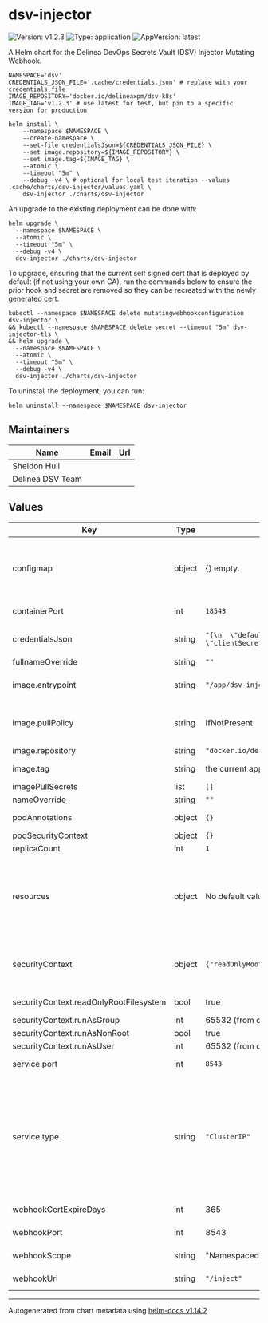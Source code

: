 # dsv-injector

![Version: v1.2.3](https://img.shields.io/badge/Version-v1.2.3-informational?style=flat-square) ![Type: application](https://img.shields.io/badge/Type-application-informational?style=flat-square) ![AppVersion: latest](https://img.shields.io/badge/AppVersion-latest-informational?style=flat-square)

A Helm chart for the Delinea DevOps Secrets Vault (DSV) Injector Mutating Webhook.

```shell
NAMESPACE='dsv'
CREDENTIALS_JSON_FILE='.cache/credentials.json' # replace with your credentials file
IMAGE_REPOSITORY='docker.io/delineaxpm/dsv-k8s'
IMAGE_TAG='v1.2.3' # use latest for test, but pin to a specific version for production

helm install \
    --namespace $NAMESPACE \
    --create-namespace \
    --set-file credentialsJson=${CREDENTIALS_JSON_FILE} \
    --set image.repository=${IMAGE_REPOSITORY} \
    --set image.tag=${IMAGE_TAG} \
    --atomic \
    --timeout "5m" \
    --debug -v4 \ # optional for local test iteration --values .cache/charts/dsv-injector/values.yaml \
    dsv-injector ./charts/dsv-injector
```

An upgrade to the existing deployment can be done with:

```shell
helm upgrade \
  --namespace $NAMESPACE \
  --atomic \
  --timeout "5m" \
  --debug -v4 \
  dsv-injector ./charts/dsv-injector
```

To upgrade, ensuring that the current self signed cert that is deployed by default (if not using your own CA), run the commands below to ensure the prior hook and secret are removed so they can be recreated with the newly generated cert.

```shell
kubectl --namespace $NAMESPACE delete mutatingwebhookconfiguration dsv-injector \
&& kubectl --namespace $NAMESPACE delete secret --timeout "5m" dsv-injector-tls \
&& helm upgrade \
  --namespace $NAMESPACE \
  --atomic \
  --timeout "5m" \
  --debug -v4 \
  dsv-injector ./charts/dsv-injector
```

To uninstall the deployment, you can run:

```shell
helm uninstall --namespace $NAMESPACE dsv-injector
```

## Maintainers

| Name             | Email | Url |
| ---------------- | ----- | --- |
| Sheldon Hull     |       |     |
| Delinea DSV Team |       |     |

## Values

| Key                                    | Type   | Default                                                                                                                                               | Description                                                                                                                                                                                                                                                                                                                                                                                                                                                                                                                                                      |
| -------------------------------------- | ------ | ----------------------------------------------------------------------------------------------------------------------------------------------------- | ---------------------------------------------------------------------------------------------------------------------------------------------------------------------------------------------------------------------------------------------------------------------------------------------------------------------------------------------------------------------------------------------------------------------------------------------------------------------------------------------------------------------------------------------------------------- |
| configmap                              | object | {} empty.                                                                                                                                             | configmap are configuration values for the app to load. All of these are defaulted in the template itself and only need be set if adjusting. Since the user for the container is nonroot, only edit if you know what you are doing. Boolean values should be passed quoted to avoid issues.                                                                                                                                                                                                                                                                      |
| containerPort                          | int    | `18543`                                                                                                                                               | containerPort is the port that the container itself listens on                                                                                                                                                                                                                                                                                                                                                                                                                                                                                                   |
| credentialsJson                        | string | `"{\n  \"default\": {\n    \"credentials\": {\n      \"clientId\": \"\",\n      \"clientSecret\": \"\"\n    },\n    \"tenant\": \"example\"\n  }\n}"` | credentialsJson contains the JSON-formatted credentials file (see README.md) @default - placeholder. _REQUIRED FIELD_                                                                                                                                                                                                                                                                                                                                                                                                                                            |
| fullnameOverride                       | string | `""`                                                                                                                                                  |                                                                                                                                                                                                                                                                                                                                                                                                                                                                                                                                                                  |
| image.entrypoint                       | string | `"/app/dsv-injector"`                                                                                                                                 | Entrypoint is the path to the binary. Since the container image could contain multiple binaries, this makes sure it's correctly mapped to the binary.                                                                                                                                                                                                                                                                                                                                                                                                            |
| image.pullPolicy                       | string | IfNotPresent                                                                                                                                          | pullPolicy is the image pull policy. If running locally built images, you'll want to set to Never to ensure local loaded images are used. Local testing use: `Never`.                                                                                                                                                                                                                                                                                                                                                                                            |
| image.repository                       | string | `"docker.io/delineaxpm/dsv-k8s"`                                                                                                                      |                                                                                                                                                                                                                                                                                                                                                                                                                                                                                                                                                                  |
| image.tag                              | string | the current app version/chart version                                                                                                                 | Overrides the image tag whose default is the chart appVersion. Local Testing: Use `latest`.                                                                                                                                                                                                                                                                                                                                                                                                                                                                      |
| imagePullSecrets                       | list   | `[]`                                                                                                                                                  |                                                                                                                                                                                                                                                                                                                                                                                                                                                                                                                                                                  |
| nameOverride                           | string | `""`                                                                                                                                                  |                                                                                                                                                                                                                                                                                                                                                                                                                                                                                                                                                                  |
| podAnnotations                         | object | `{}`                                                                                                                                                  | podAnnotations @default - Includes `dsv-filter-name` for easier log selector filter.                                                                                                                                                                                                                                                                                                                                                                                                                                                                             |
| podSecurityContext                     | object | `{}`                                                                                                                                                  |                                                                                                                                                                                                                                                                                                                                                                                                                                                                                                                                                                  |
| replicaCount                           | int    | `1`                                                                                                                                                   | replicate count @default - 1                                                                                                                                                                                                                                                                                                                                                                                                                                                                                                                                     |
| resources                              | object | No default values, user must specify to set resource limits.                                                                                          | We usually recommend not to specify default resources and to leave this as a conscious choice for the user. This also increases chances charts run on environments with little resources, such as Minikube. If you do want to specify resources, uncomment the following lines, adjust them as necessary, and remove the curly braces after 'resources:'.                                                                                                                                                                                                        |
| securityContext                        | object | `{"readOnlyRootFilesystem":true,"runAsGroup":65532,"runAsNonRoot":true,"runAsUser":65532}`                                                            | securityContext is the security context for the controller. This uses chainguard static nonroot based image. Reference: https://edu.chainguard.dev/chainguard/chainguard-images/reference/static/overview/                                                                                                                                                                                                                                                                                                                                                       |
| securityContext.readOnlyRootFilesystem | bool   | true                                                                                                                                                  | readOnlyRootFilesystem is the read only root file system flag.                                                                                                                                                                                                                                                                                                                                                                                                                                                                                                   |
| securityContext.runAsGroup             | int    | 65532 (from chainguard static image)                                                                                                                  | runAsGroup is the run as group.                                                                                                                                                                                                                                                                                                                                                                                                                                                                                                                                  |
| securityContext.runAsNonRoot           | bool   | true                                                                                                                                                  | runAsNonRoot is the run as non root flag.                                                                                                                                                                                                                                                                                                                                                                                                                                                                                                                        |
| securityContext.runAsUser              | int    | 65532 (from chainguard static image)                                                                                                                  | runAsUser is the run as user.                                                                                                                                                                                                                                                                                                                                                                                                                                                                                                                                    |
| service.port                           | int    | `8543`                                                                                                                                                | Default port for the injector webhook service. @default -- port 8543                                                                                                                                                                                                                                                                                                                                                                                                                                                                                             |
| service.type                           | string | `"ClusterIP"`                                                                                                                                         | ClusterIP is typical when the webhook is running as a POD However, it can also be hosted externally, which is useful for debugging, by providing the following instead: type: ExternalName externalName: my.fqdn So long as: - my.fqdn hosts an HTTPS endpoint on port {webhookPort} that answers URI {webhookUri} - the certificate must have a Subject Alternative Name for {name}.{namespace}.{svc}, e.g., dsv-injector.dsv.svc - the caBundle must be a base64 string containing a PEM-encoded certificate chain that validates the certifcate caBundle: ... |
| webhookCertExpireDays                  | int    | 365                                                                                                                                                   | webhookCertExpireDays specifies the number of days before the webhook certificate expires                                                                                                                                                                                                                                                                                                                                                                                                                                                                        |
| webhookPort                            | int    | 8543                                                                                                                                                  | webhookPort is the port that the webhook endpoint is listening on                                                                                                                                                                                                                                                                                                                                                                                                                                                                                                |
| webhookScope                           | string | "Namespaced"                                                                                                                                          | webhookScope specifies which resources are in scope, "Cluster", "Namespaced" or "\*"                                                                                                                                                                                                                                                                                                                                                                                                                                                                             |
| webhookUri                             | string | `"/inject"`                                                                                                                                           | webhookUri is path portion of the URL of the webhook endpoint                                                                                                                                                                                                                                                                                                                                                                                                                                                                                                    |

---

Autogenerated from chart metadata using [helm-docs v1.14.2](https://github.com/norwoodj/helm-docs/releases/v1.14.2)
